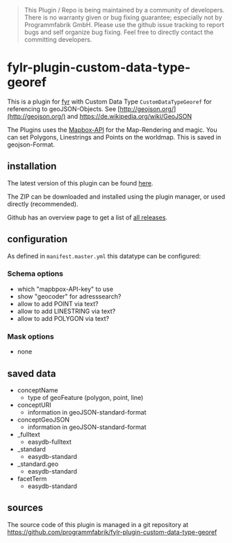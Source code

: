 > This Plugin / Repo is being maintained by a community of developers.
There is no warranty given or bug fixing guarantee; especially not by
Programmfabrik GmbH. Please use the github issue tracking to report bugs
and self organize bug fixing. Feel free to directly contact the committing
developers.

# fylr-plugin-custom-data-type-georef

This is a plugin for [fyr](http://docs.fylr.io/) with Custom Data Type `CustomDataTypeGeoref` for referencing to geoJSON-Objects. See [http://geojson.org/](http://geojson.org/) and https://de.wikipedia.org/wiki/GeoJSON

The Plugins uses the [Mapbox-API](https://www.mapbox.com/api-documentation/) for the Map-Rendering and magic. You can set Polygons, Linestrings and Points on the worldmap. This is saved in geojson-Format.

## installation
The latest version of this plugin can be found [here](https://github.com/programmfabrik/fylr-plugin-custom-data-type-georef/releases/latest/download/customDataTypeGeoref.zip).

The ZIP can be downloaded and installed using the plugin manager, or used directly (recommended).

Github has an overview page to get a list of [all releases](https://github.com/programmfabrik/fylr-plugin-custom-data-type-georef/releases/).

## configuration

As defined in `manifest.master.yml` this datatype can be configured:

### Schema options

* which "mapbpox-API-key" to use
* show "geocoder" for adresssearch?
* allow to add POINT via text?
* allow to add LINESTRING via text?
* allow to add POLYGON via text?

### Mask options

* none

## saved data

* conceptName
    * type of geoFeature (polygon, point, line)
* conceptURI
    * information in geoJSON-standard-format
* conceptGeoJSON
    * information in geoJSON-standard-format
* _fulltext
    * easydb-fulltext
* _standard
    * easydb-standard
* _standard.geo
    * easydb-standard
* facetTerm
    * easydb-standard

## sources

The source code of this plugin is managed in a git repository at <https://github.com/programmfabrik/fylr-plugin-custom-data-type-georef>
